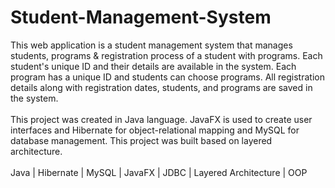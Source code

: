 # Student-Management-System
This web application is a student management system that manages students, programs & registration process of a student with programs. Each student's unique ID and their details are available in the system. Each program has a unique ID and students can choose programs. All registration details along with registration dates, students, and programs are saved in the system. <br> <br>
This project was created in Java language. JavaFX is used to create user interfaces and Hibernate for object-relational mapping and MySQL for database management. This project was built based on layered architecture. <br> <br>
Java | Hibernate | MySQL | JavaFX | JDBC | Layered Architecture | OOP
